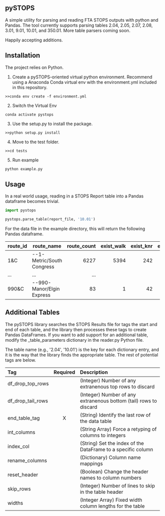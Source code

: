 ## pySTOPS
A simple utility for parsing and reading FTA STOPS outputs with python and Pandas. The tool currently supports parsing tables 2.04, 2.05, 2.07, 2.08, 3.01, 9.01, 10.01, and 350.01. More table parsers coming soon.

Happily accepting additions.

## Installation
The project relies on Python.

1. Create a pySTOPS-oriented virtual python environment. Recommend using a Anaconda Conda virtual env with the environment.yml included in this repository.
```
>>conda env create -f environment.yml
```
2. Switch the Virtual Env
```
conda activate pystops
```
3. Use the setup.py to install the package.
```
>>python setup.py install
```
4. Move to the test folder.
```
>>cd tests
```

5. Run example
```python
python example.py
```

## Usage
In a real world usage, reading in a STOPS Report table into a Pandas dataframe becomes trivial.

```python
import pystops

pystops.parse_table(report_file, '10.01')
```

For the data file in the example directory, this will return the following Pandas dataframe.

|route_id|route_name               |route_count|exist_walk|exist_knr|exist_pnr|exist_all|...|bld_all|
|--------|----------               |----------:|---------:|--------:|--------:|--------:|---|------:|
|1&C     |--1-Metric/South Congress| 6227      | 5394     | 242     |      117|  5754   |...|    117|
|...     |...                      | ...       |          |         |         |         |...|       |
|990&C   |--990-Manor/Elgin Express| 83        | 1        |     42  | 10      |  52     |...|     52|

## Additional Tables
The pySTOPS library searches the STOPS Results file for tags the start and end of each table, and the library
then processes these tags to create Pandas DataFrames. If you want to add support for an additional table, 
modify the _table_parameters dictionary in the reader.py Python file.

The table name (e.g., '2.04', '10.01') is the key for each dictionary entry, and it is the way that the library
finds the appropriate table. The rest of potential tags are below.

|Tag|Required|Description|
|:---|:---:|:---|
|df_drop_top_rows|| (Integer) Number of any extranenous top rows to discard|
|df_drop_tail_rows|| (Integer) Number of any extranenous bottom (tail) rows to discard|
|end_table_tag| X| (String) Identify the last row of the data table|
|int_columns| | (String Array) Force a retyping of columns to integers|
|index_col|| (String) Set the index of the DataFrame to a specific column|
|rename_columns|| (Dictionary) Column name mappings|
|reset_header| | (Boolean) Change the header names to column numbers|
|skip_rows| | (Integer) Number of lines to skip in the table header|
|widths||(Integer Array) Fixed width column lengths for the table|
